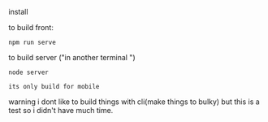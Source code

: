 install

to build front: 

```
npm run serve
```
to build server ("in another terminal ")
```
node server
```
```
its only build for mobile
```
warning i dont like to build things with cli(make things to bulky)  but 
this is a test  so  i didn't have much time.

